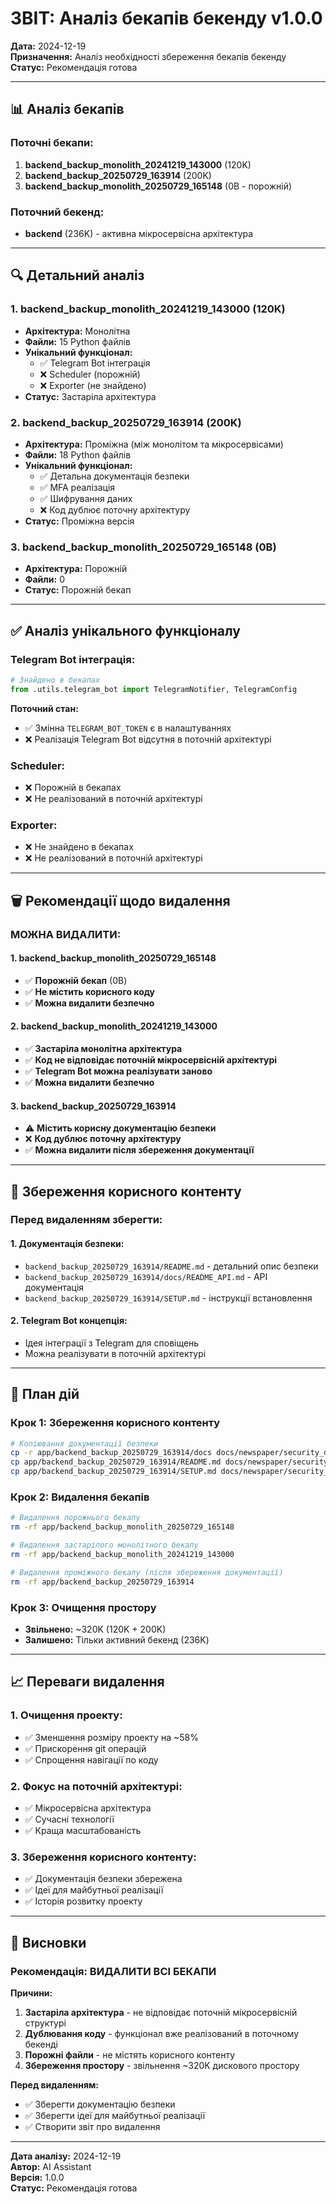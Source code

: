 # ЗВІТ: Аналіз бекапів бекенду v1.0.0

**Дата:** 2024-12-19  
**Призначення:** Аналіз необхідності збереження бекапів бекенду  
**Статус:** Рекомендація готова

---

## 📊 Аналіз бекапів

### **Поточні бекапи:**
1. **backend_backup_monolith_20241219_143000** (120K)
2. **backend_backup_20250729_163914** (200K) 
3. **backend_backup_monolith_20250729_165148** (0B - порожній)

### **Поточний бекенд:**
- **backend** (236K) - активна мікросервісна архітектура

---

## 🔍 Детальний аналіз

### **1. backend_backup_monolith_20241219_143000 (120K)**
- **Архітектура:** Монолітна
- **Файли:** 15 Python файлів
- **Унікальний функціонал:** 
  - ✅ Telegram Bot інтеграція
  - ❌ Scheduler (порожній)
  - ❌ Exporter (не знайдено)
- **Статус:** Застаріла архітектура

### **2. backend_backup_20250729_163914 (200K)**
- **Архітектура:** Проміжна (між монолітом та мікросервісами)
- **Файли:** 18 Python файлів
- **Унікальний функціонал:**
  - ✅ Детальна документація безпеки
  - ✅ MFA реалізація
  - ✅ Шифрування даних
  - ❌ Код дублює поточну архітектуру
- **Статус:** Проміжна версія

### **3. backend_backup_monolith_20250729_165148 (0B)**
- **Архітектура:** Порожній
- **Файли:** 0
- **Статус:** Порожній бекап

---

## ✅ Аналіз унікального функціоналу

### **Telegram Bot інтеграція:**
```python
# Знайдено в бекапах
from .utils.telegram_bot import TelegramNotifier, TelegramConfig
```

**Поточний стан:** 
- ✅ Змінна `TELEGRAM_BOT_TOKEN` є в налаштуваннях
- ❌ Реалізація Telegram Bot відсутня в поточній архітектурі

### **Scheduler:**
- ❌ Порожній в бекапах
- ❌ Не реалізований в поточній архітектурі

### **Exporter:**
- ❌ Не знайдено в бекапах
- ❌ Не реалізований в поточній архітектурі

---

## 🗑️ Рекомендації щодо видалення

### **МОЖНА ВИДАЛИТИ:**

#### **1. backend_backup_monolith_20250729_165148**
- ✅ **Порожній бекап** (0B)
- ✅ **Не містить корисного коду**
- ✅ **Можна видалити безпечно**

#### **2. backend_backup_monolith_20241219_143000**
- ✅ **Застаріла монолітна архітектура**
- ✅ **Код не відповідає поточній мікросервісній архітектурі**
- ✅ **Telegram Bot можна реалізувати заново**
- ✅ **Можна видалити безпечно**

#### **3. backend_backup_20250729_163914**
- ⚠️ **Містить корисну документацію безпеки**
- ❌ **Код дублює поточну архітектуру**
- ✅ **Можна видалити після збереження документації**

---

## 💾 Збереження корисного контенту

### **Перед видаленням зберегти:**

#### **1. Документація безпеки:**
- `backend_backup_20250729_163914/README.md` - детальний опис безпеки
- `backend_backup_20250729_163914/docs/README_API.md` - API документація
- `backend_backup_20250729_163914/SETUP.md` - інструкції встановлення

#### **2. Telegram Bot концепція:**
- Ідея інтеграції з Telegram для сповіщень
- Можна реалізувати в поточній архітектурі

---

## 🚀 План дій

### **Крок 1: Збереження корисного контенту**
```bash
# Копіювання документації безпеки
cp -r app/backend_backup_20250729_163914/docs docs/newspaper/security_documentation_backup
cp app/backend_backup_20250729_163914/README.md docs/newspaper/security_readme_backup.md
cp app/backend_backup_20250729_163914/SETUP.md docs/newspaper/security_setup_backup.md
```

### **Крок 2: Видалення бекапів**
```bash
# Видалення порожнього бекапу
rm -rf app/backend_backup_monolith_20250729_165148

# Видалення застарілого монолітного бекапу
rm -rf app/backend_backup_monolith_20241219_143000

# Видалення проміжного бекапу (після збереження документації)
rm -rf app/backend_backup_20250729_163914
```

### **Крок 3: Очищення простору**
- **Звільнено:** ~320K (120K + 200K)
- **Залишено:** Тільки активний бекенд (236K)

---

## 📈 Переваги видалення

### **1. Очищення проекту:**
- ✅ Зменшення розміру проекту на ~58%
- ✅ Прискорення git операцій
- ✅ Спрощення навігації по коду

### **2. Фокус на поточній архітектурі:**
- ✅ Мікросервісна архітектура
- ✅ Сучасні технології
- ✅ Краща масштабованість

### **3. Збереження корисного контенту:**
- ✅ Документація безпеки збережена
- ✅ Ідеї для майбутньої реалізації
- ✅ Історія розвитку проекту

---

## 🎯 Висновки

### **Рекомендація: ВИДАЛИТИ ВСІ БЕКАПИ**

**Причини:**
1. **Застаріла архітектура** - не відповідає поточній мікросервісній структурі
2. **Дублювання коду** - функціонал вже реалізований в поточному бекенді
3. **Порожні файли** - не містять корисного контенту
4. **Збереження простору** - звільнення ~320K дискового простору

**Перед видаленням:**
- ✅ Зберегти документацію безпеки
- ✅ Зберегти ідеї для майбутньої реалізації
- ✅ Створити звіт про видалення

---

**Дата аналізу:** 2024-12-19  
**Автор:** AI Assistant  
**Версія:** 1.0.0  
**Статус:** Рекомендація готова 